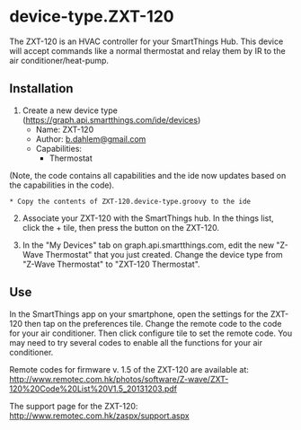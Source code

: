 device-type.ZXT-120
==========================

The ZXT-120 is an HVAC controller for your SmartThings Hub.  This device will accept commands like a normal thermostat and relay them by IR to the air conditioner/heat-pump.

## Installation

1. Create a new device type (https://graph.api.smartthings.com/ide/devices)
    * Name: ZXT-120
    * Author: b.dahlem@gmail.com
    * Capabilities:
        * Thermostat

(Note, the code contains all capabilities and the ide now updates based on the capabilities in the code).

    * Copy the contents of ZXT-120.device-type.groovy to the ide

2. Associate your ZXT-120 with the SmartThings hub.  In the things list, click the + tile, then press the button on the ZXT-120.

3. In the "My Devices" tab on graph.api.smartthings.com, edit the new "Z-Wave Thermostat" that you just created.  Change the device type from "Z-Wave Thermostat" to "ZXT-120 Thermostat".


## Use
In the SmartThings app on your smartphone, open the settings for the ZXT-120 then tap on the preferences tile.  Change the remote code to the code for your air conditioner.  Then click configure tile to set the remote code.  You may need to try several codes to enable all the functions for your air conditioner.

Remote codes for firmware v. 1.5 of the ZXT-120 are available at: 
http://www.remotec.com.hk/photos/software/Z-wave/ZXT-120%20Code%20List%20V1.5_20131203.pdf

The support page for the ZXT-120:
http://www.remotec.com.hk/zaspx/support.aspx
